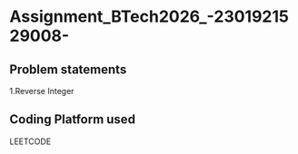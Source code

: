 # Assignment_BTech2026_-2301921529008-

## Problem statements
1.Reverse Integer

## Coding Platform used
LEETCODE
